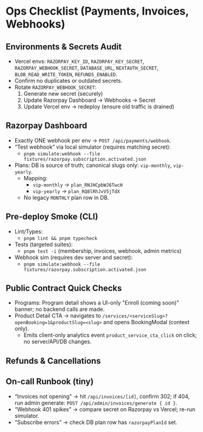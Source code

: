 # Ops Checklist (Payments, Invoices, Webhooks)

## Environments & Secrets Audit

- Vercel envs: `RAZORPAY_KEY_ID`, `RAZORPAY_KEY_SECRET`, `RAZORPAY_WEBHOOK_SECRET`, `DATABASE_URL`, `NEXTAUTH_SECRET`, `BLOB_READ_WRITE_TOKEN`, `REFUNDS_ENABLED`.
- Confirm no duplicates or outdated secrets.
- Rotate `RAZORPAY_WEBHOOK_SECRET`:
  1) Generate new secret (securely)
  2) Update Razorpay Dashboard → Webhooks → Secret
  3) Update Vercel env → redeploy (ensure old traffic is drained)

## Razorpay Dashboard

- Exactly ONE webhook per env → `POST /api/payments/webhook`.
- “Test webhook” via local simulator (requires matching secret):
  - `pnpm simulate:webhook --file fixtures/razorpay.subscription.activated.json`
- Plans: DB is source of truth; canonical slugs only: `vip-monthly`, `vip-yearly`.
  - Mapping:
    - `vip-monthly` → `plan_RNJHCpbWJ6TwcH`
    - `vip-yearly` → `plan_RQ8lRhJvV5jTdX`
  - No legacy `MONTHLY` plan row in DB.

## Pre-deploy Smoke (CLI)

- Lint/Types:
  - `pnpm lint && pnpm typecheck`
- Tests (targeted suites):
  - `pnpm test -i` (membership, invoices, webhook, admin metrics)
- Webhook sim (requires dev server and secret):
  - `pnpm simulate:webhook --file fixtures/razorpay.subscription.activated.json`

## Public Contract Quick Checks

- Programs: Program detail shows a UI-only "Enroll (coming soon)" banner; no backend calls are made.
- Product Detail CTA → navigates to `/services/<serviceSlug>?openBooking=1&productSlug=<slug>` and opens BookingModal (context only).
  - Emits client-only analytics event `product_service_cta_click` on click; no server/API/DB changes.

## Refunds & Cancellations


## On-call Runbook (tiny)

- “Invoices not opening” → hit `/api/invoices/[id]`, confirm 302; if 404, run admin generate: `POST /api/admin/invoices/generate { id }`.
- “Webhook 401 spikes” → compare secret on Razorpay vs Vercel; re-run simulator.
- “Subscribe errors” → check DB plan row has `razorpayPlanId` set.
